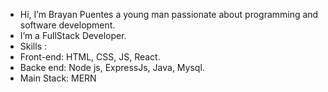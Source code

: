 - Hi, I’m Brayan Puentes a young man passionate about programming and software development.
- I’m a FullStack Developer.
- Skills :
- Front-end: HTML, CSS, JS, React.
- Backe end: Node js, ExpressJs, Java, Mysql.
- Main Stack: MERN
<!---
SMITH367/SMITH367 is a ✨ special ✨ repository because its `README.md` (this file) appears on your GitHub profile.
You can click the Preview link to take a look at your changes.
--->
